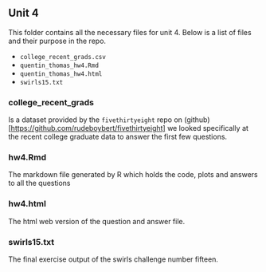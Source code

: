 ## Unit 4

This folder contains all the necessary files for unit 4.
Below is a list of files and their purpose in the repo.

- `college_recent_grads.csv`
- `quentin_thomas_hw4.Rmd`
- `quentin_thomas_hw4.html`
- `swirls15.txt`

### college_recent_grads

Is a dataset provided by the `fivethirtyeight` repo on (github)[https://github.com/rudeboybert/fivethirtyeight]
we looked specifically at the recent college graduate data to answer the first
few questions.

### hw4.Rmd

The markdown file generated by R which holds the code, plots and answers to all
the questions

### hw4.html

The html web version of the question and answer file.

### swirls15.txt

The final exercise output of the swirls challenge number fifteen. 
